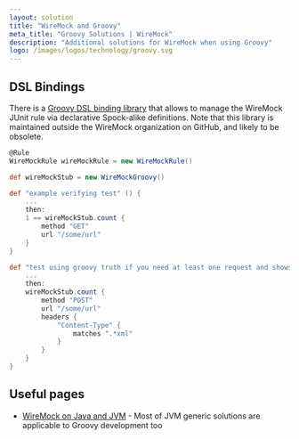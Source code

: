 ```yaml
---
layout: solution
title: "WireMock and Groovy"
meta_title: "Groovy Solutions | WireMock"
description: "Additional solutions for WireMock when using Groovy"
logo: /images/logos/technology/groovy.svg
---
```


## DSL Bindings

There is a [Groovy DSL binding library](https://github.com/tomjankes/wiremock-groovy) 
that allows to manage the WireMock JUnit rule via declarative Spock-alike definitions.
Note that this library is maintained outside the WireMock organization on GitHub,
and likely to be obsolete.

```groovy
@Rule
WireMockRule wireMockRule = new WireMockRule()

def wireMockStub = new WireMockGroovy()

def "example verifying test" () {
    ...
    then:
    1 == wireMockStub.count {
        method "GET"
        url "/some/url"
    }
}

def "test using groovy truth if you need at least one request and shows example matcher" () {
    ...
    then:
    wireMockStub.count {
        method "POST"
        url "/some/url"
        headers {
            "Content-Type" {
                matches ".*xml"
            }
        }
    }
}
```

## Useful pages

- [WireMock on Java and JVM](../solutions/jvm) - Most of JVM generic solutions are applicable to Groovy development too
